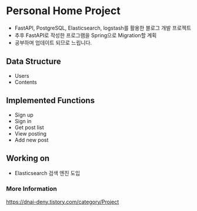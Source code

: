 # Personal Home Project

- FastAPI, PostgreSQL, Elasticsearch, logstash를 활용한 블로그 개발 프로젝트
- 추후 FastAPI로 작성한 프로그램을 Spring으로 Migration할 계획
- 공부하며 업데이트 되므로 느립니다.

## Data Structure

- Users
- Contents

## Implemented Functions

- Sign up
- Sign in
- Get post list
- View posting
- Add new post

## Working on

- Elasticsearch 검색 엔진 도입

### More Information

https://dnai-deny.tistory.com/category/Project
